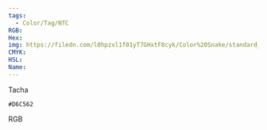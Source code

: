 ```yaml
---
tags:
  - Color/Tag/NTC
RGB:
Hex:
img: https://filedn.com/l0hpzxl1f01yT7GHxtF8cyk/Color%20Snake/standard_csv_to_svg//D6C562.svg
CMYK:
HSL:
Name:
---
```

Tacha
```palette
#D6C562
```
RGB
